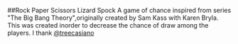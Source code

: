 ##Rock Paper Scissors Lizard Spock
A game of chance inspired from series "The Big Bang Theory",originally created by Sam Kass with Karen Bryla.
This was created inorder to decrease the chance of draw among the players.
I thank [@treecasiano](https://github.com/treecasiano)
 